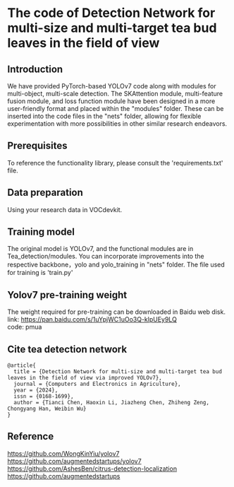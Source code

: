 # The code of Detection Network for multi-size and multi-target tea bud leaves in the field of view

## Introduction
We have provided PyTorch-based YOLOv7 code along with modules for multi-object, multi-scale detection. The SKAttention module, multi-feature fusion module, and loss function module have been designed in a more user-friendly format and placed within the "modules" folder. These can be inserted into the code files in the "nets" folder, allowing for flexible experimentation with more possibilities in other similar research endeavors.

## Prerequisites
To reference the functionality library, please consult the 'requirements.txt' file.

## Data preparation
Using your research data in VOCdevkit.

## Training model
The original model is YOLOv7, and the functional modules are in Tea_detection/modules. You can incorporate improvements into the respective backbone，yolo and yolo_training in "nets" folder.
The file used for training is 'train.py'

## Yolov7 pre-training weight
The weight required for pre-training can be downloaded in Baidu web disk.  
link: https://pan.baidu.com/s/1uYpjWC1uOo3Q-klpUEy9LQ     
code: pmua    

## Cite tea detection network
```
@article{
  title = {Detection Network for multi-size and multi-target tea bud leaves in the field of view via improved YOLOv7},
  journal = {Computers and Electronics in Agriculture},
  year = {2024},
  issn = {0168-1699},
  author = {Tianci Chen, Haoxin Li, Jiazheng Chen, Zhiheng Zeng, Chongyang Han, Weibin Wu}
}
```

## Reference
https://github.com/WongKinYiu/yolov7  
https://github.com/augmentedstartups/yolov7  
https://github.com/AshesBen/citrus-detection-localization  
https://github.com/augmentedstartups  
